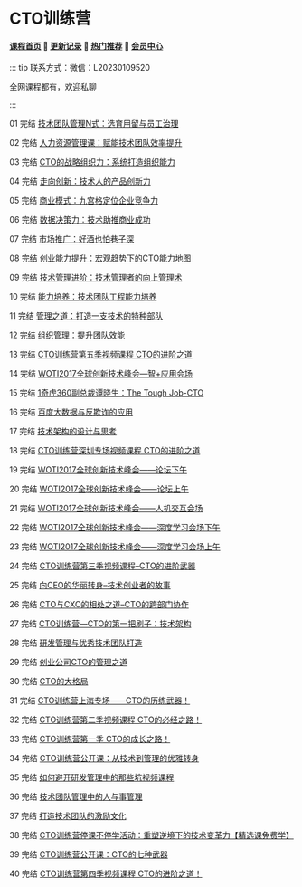 # CTO训练营

#### [**课程首页**](../../README.md) 💖 [**更新记录**](./gxjl-2024.md) 💖 [**热门推荐**](./rmtj.md) 💖 [**会员中心**](./vip.md)

::: tip
联系方式：微信：L20230109520

全网课程都有，欢迎私聊

 

:::

01 完结 [技术团队管理N式：选育用留与员工治理](https://edu.51cto.com/course/26416.html)

02 完结 [人力资源管理课：赋能技术团队效率提升](https://edu.51cto.com/course/26415.html)

03 完结 [CTO的战略组织力：系统打造组织能力](https://edu.51cto.com/course/26414.html)

04 完结 [走向创新：技术人的产品创新力](https://edu.51cto.com/course/26368.html)

05 完结 [商业模式：九宫格定位企业竞争力](https://edu.51cto.com/course/26360.html)

06 完结 [数据决策力：技术助推商业成功](https://edu.51cto.com/course/26359.html)

07 完结 [市场推广：好酒也怕巷子深](https://edu.51cto.com/course/26358.html)

08 完结 [创业能力提升：宏观趋势下的CTO能力地图](https://edu.51cto.com/course/26357.html)

09 完结 [技术管理进阶：技术管理者的向上管理术](https://edu.51cto.com/course/26348.html)

10 完结 [能力培养：技术团队工程能力培养](https://edu.51cto.com/course/26347.html)

11 完结 [管理之道：打造一支技术的特种部队](https://edu.51cto.com/course/26346.html)

12 完结 [组织管理：提升团队效能](https://edu.51cto.com/course/26345.html)

13 完结 [CTO训练营第五季视频课程 CTO的进阶之道](https://edu.51cto.com/course/13624.html)

14 完结 [WOTI2017全球创新技术峰会—智+应用会场](https://edu.51cto.com/course/10880.html)

15 完结 [1奇虎360副总裁谭晓生：The Tough Job-CTO](https://edu.51cto.com/course/11377.html)

16 完结 [百度大数据与反欺诈的应用](https://edu.51cto.com/course/11394.html)

17 完结 [技术架构的设计与思考](https://edu.51cto.com/course/11395.html)

18 完结 [CTO训练营深圳专场视频课程 CTO的进阶之道](https://edu.51cto.com/course/12319.html)

19 完结 [WOTI2017全球创新技术峰会——论坛下午](https://edu.51cto.com/course/10857.html)

20 完结 [WOTI2017全球创新技术峰会——论坛上午](https://edu.51cto.com/course/10858.html)

21 完结 [WOTI2017全球创新技术峰会——人机交互会场](https://edu.51cto.com/course/10856.html)

22 完结 [WOTI2017全球创新技术峰会——深度学习会场下午](https://edu.51cto.com/course/10855.html)

23 完结 [WOTI2017全球创新技术峰会——深度学习会场上午](https://edu.51cto.com/course/10854.html)

24 完结 [CTO训练营第三季视频课程–CTO的进阶武器](https://edu.51cto.com/course/9152.html)

25 完结 [向CEO的华丽转身–技术创业者的故事](https://edu.51cto.com/course/8224.html)

26 完结 [CTO与CXO的相处之道–CTO的跨部门协作](https://edu.51cto.com/course/8223.html)

27 完结 [CTO训练营—CTO的第一把刷子：技术架构](https://edu.51cto.com/course/8221.html)

28 完结 [研发管理与优秀技术团队打造](https://edu.51cto.com/course/8212.html)

29 完结 [创业公司CTO的管理之道](https://edu.51cto.com/course/8207.html)

30 完结 [CTO的大格局](https://edu.51cto.com/course/8206.html)

31 完结 [CTO训练营上海专场——CTO的历练武器！](https://edu.51cto.com/course/7340.html)

32 完结 [CTO训练营第二季视频课程 CTO的必经之路！](https://edu.51cto.com/course/7181.html)

33 完结 [CTO训练营第一季 CTO的成长之路！](https://edu.51cto.com/course/5770.html)

34 完结 [CTO训练营公开课：从技术到管理的优雅转身](https://edu.51cto.com/course/5615.html)

35 完结 [如何避开研发管理中的那些坑视频课程](https://edu.51cto.com/course/20186.html)

36 完结 [技术团队管理中的人与事管理](https://edu.51cto.com/course/21555.html)

37 完结 [打造技术团队的激励文化](https://edu.51cto.com/course/21556.html)

38 完结 [CTO训练营停课不停学活动：重塑逆境下的技术变革力【精选课免费学】](https://edu.51cto.com/course/21671.html)

39 完结 [CTO训练营公开课：CTO的七种武器](https://edu.51cto.com/course/22031.html)

40 完结 [CTO训练营第四季视频课程 CTO的进阶之道！](https://edu.51cto.com/course/11918.html)